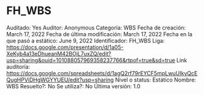 # FH_WBS

Auditado: Yes
Auditor: Anonymous
Categoría: WBS
Fecha de creación: March 17, 2022
Fecha de última modificación: March 17, 2022
Fecha en la que pasó a estático: June 9, 2022
Identificador: FH_WBS
Liga: https://docs.google.com/presentation/d/1a05-XeKyb4a13eDhueanM42BOjL7uxZQ/edit?usp=sharing&ouid=101088057969358237766&rtpof=true&sd=true
Link auditoría: https://docs.google.com/spreadsheets/d/1agQ2rf79rEYCF5mpLwuUIkyQcEQugHPViDHgWGYYUEU/edit?usp=sharing
Nivel o status: Estático
Nombre: WBS
Resuelto?: No
Se utiliza?: No
Última versión: 1.0